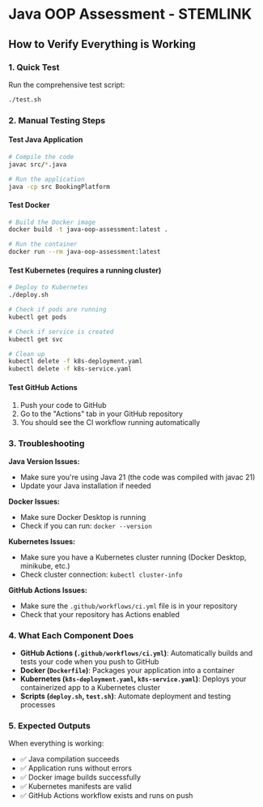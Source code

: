 # Java OOP Assessment - STEMLINK

## How to Verify Everything is Working

### 1. Quick Test
Run the comprehensive test script:
```bash
./test.sh
```

### 2. Manual Testing Steps

#### Test Java Application
```bash
# Compile the code
javac src/*.java

# Run the application
java -cp src BookingPlatform
```

#### Test Docker
```bash
# Build the Docker image
docker build -t java-oop-assessment:latest .

# Run the container
docker run --rm java-oop-assessment:latest
```

#### Test Kubernetes (requires a running cluster)
```bash
# Deploy to Kubernetes
./deploy.sh

# Check if pods are running
kubectl get pods

# Check if service is created
kubectl get svc

# Clean up
kubectl delete -f k8s-deployment.yaml
kubectl delete -f k8s-service.yaml
```

#### Test GitHub Actions
1. Push your code to GitHub
2. Go to the "Actions" tab in your GitHub repository
3. You should see the CI workflow running automatically

### 3. Troubleshooting

**Java Version Issues:**
- Make sure you're using Java 21 (the code was compiled with javac 21)
- Update your Java installation if needed

**Docker Issues:**
- Make sure Docker Desktop is running
- Check if you can run: `docker --version`

**Kubernetes Issues:**
- Make sure you have a Kubernetes cluster running (Docker Desktop, minikube, etc.)
- Check cluster connection: `kubectl cluster-info`

**GitHub Actions Issues:**
- Make sure the `.github/workflows/ci.yml` file is in your repository
- Check that your repository has Actions enabled

### 4. What Each Component Does

- **GitHub Actions (`.github/workflows/ci.yml`)**: Automatically builds and tests your code when you push to GitHub
- **Docker (`Dockerfile`)**: Packages your application into a container
- **Kubernetes (`k8s-deployment.yaml`, `k8s-service.yaml`)**: Deploys your containerized app to a Kubernetes cluster
- **Scripts (`deploy.sh`, `test.sh`)**: Automate deployment and testing processes

### 5. Expected Outputs

When everything is working:
- ✅ Java compilation succeeds
- ✅ Application runs without errors
- ✅ Docker image builds successfully
- ✅ Kubernetes manifests are valid
- ✅ GitHub Actions workflow exists and runs on push

